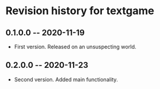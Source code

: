 # Revision history for textgame

## 0.1.0.0 -- 2020-11-19

* First version. Released on an unsuspecting world.

## 0.2.0.0 -- 2020-11-23

* Second version. Added main functionality.

